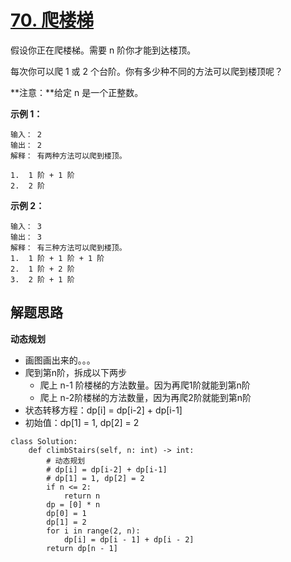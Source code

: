# [70. 爬楼梯](https://leetcode-cn.com/problems/climbing-stairs/)

假设你正在爬楼梯。需要 n 阶你才能到达楼顶。

每次你可以爬 1 或 2 个台阶。你有多少种不同的方法可以爬到楼顶呢？

**注意：**给定 n 是一个正整数。

**示例 1：**

```
输入： 2
输出： 2
解释： 有两种方法可以爬到楼顶。

1.  1 阶 + 1 阶
2.  2 阶
```

**示例 2：**

```
输入： 3
输出： 3
解释： 有三种方法可以爬到楼顶。
1.  1 阶 + 1 阶 + 1 阶
2.  1 阶 + 2 阶
3.  2 阶 + 1 阶
```



## 解题思路

**动态规划**

- 画图画出来的。。。
- 爬到第n阶，拆成以下两步
  - 爬上 n-1 阶楼梯的方法数量。因为再爬1阶就能到第n阶
  - 爬上 n-2阶楼梯的方法数量，因为再爬2阶就能到第n阶
- 状态转移方程：dp[i] = dp[i-2] + dp[i-1]
- 初始值：dp[1] = 1, dp[2] = 2

```
class Solution:
    def climbStairs(self, n: int) -> int:
        # 动态规划
        # dp[i] = dp[i-2] + dp[i-1]
        # dp[1] = 1, dp[2] = 2
        if n <= 2:
            return n
        dp = [0] * n
        dp[0] = 1
        dp[1] = 2
        for i in range(2, n):
            dp[i] = dp[i - 1] + dp[i - 2]
        return dp[n - 1]

```


